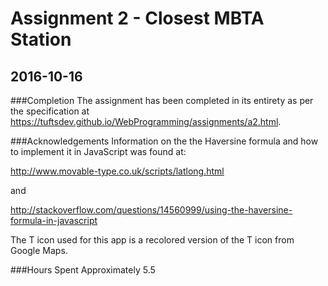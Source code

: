 # Assignment 2 - Closest MBTA Station
## 2016-10-16

###Completion
The assignment has been completed in its entirety as per the specification at <https://tuftsdev.github.io/WebProgramming/assignments/a2.html>.

###Acknowledgements
Information on the the Haversine formula and how to implement it in JavaScript was found at:

<http://www.movable-type.co.uk/scripts/latlong.html>

and

<http://stackoverflow.com/questions/14560999/using-the-haversine-formula-in-javascript>

The T icon used for this app is a recolored version of the T icon from Google Maps.

###Hours Spent
Approximately 5.5
